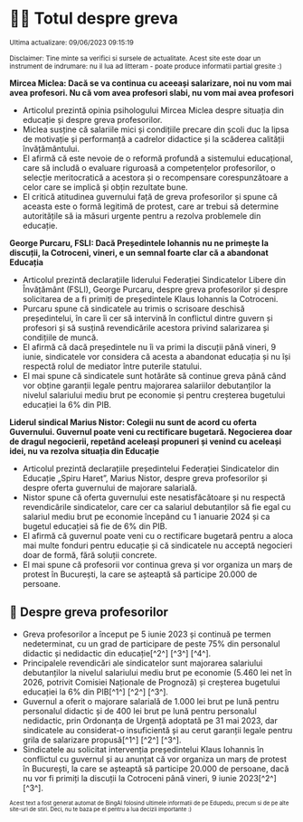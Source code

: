 # 👩‍🏫 Totul despre greva
<sub>Ultima actualizare: 09/06/2023 09:15:19</sub>

<sub>Disclaimer: Tine minte sa verifici si sursele de actualitate. Acest site este doar un instrument de indrumare: nu il lua ad litteram - poate produce informatii partial gresite :)</sub>

**Mircea Miclea: Dacă se va continua cu aceeași salarizare, noi nu vom mai avea profesori. Nu că vom avea profesori slabi, nu vom mai avea profesori**
- Articolul prezintă opinia psihologului Mircea Miclea despre situația din educație și despre greva profesorilor.
- Miclea susține că salariile mici și condițiile precare din școli duc la lipsa de motivație și performanță a cadrelor didactice și la scăderea calității învățământului.
- El afirmă că este nevoie de o reformă profundă a sistemului educațional, care să includă o evaluare riguroasă a competențelor profesorilor, o selecție meritocratică a acestora și o recompensare corespunzătoare a celor care se implică și obțin rezultate bune.
- El critică atitudinea guvernului față de greva profesorilor și spune că aceasta este o formă legitimă de protest, care ar trebui să determine autoritățile să ia măsuri urgente pentru a rezolva problemele din educație.

**George Purcaru, FSLI: Dacă Președintele Iohannis nu ne primește la discuții, la Cotroceni, vineri, e un semnal foarte clar că a abandonat Educația**
- Articolul prezintă declarațiile liderului Federației Sindicatelor Libere din Învățământ (FSLI), George Purcaru, despre greva profesorilor și despre solicitarea de a fi primiți de președintele Klaus Iohannis la Cotroceni.
- Purcaru spune că sindicatele au trimis o scrisoare deschisă președintelui, în care îi cer să intervină în conflictul dintre guvern și profesori și să susțină revendicările acestora privind salarizarea și condițiile de muncă.
- El afirmă că dacă președintele nu îi va primi la discuții până vineri, 9 iunie, sindicatele vor considera că acesta a abandonat educația și nu își respectă rolul de mediator între puterile statului.
- El mai spune că sindicatele sunt hotărâte să continue greva până când vor obține garanții legale pentru majorarea salariilor debutanților la nivelul salariului mediu brut pe economie și pentru creșterea bugetului educației la 6% din PIB.

**Liderul sindical Marius Nistor: Colegii nu sunt de acord cu oferta Guvernului. Guvernul poate veni cu rectificare bugetară. Negocierea doar de dragul negocierii, repetând aceleași propuneri și venind cu aceleași idei, nu va rezolva situația din Educație**
- Articolul prezintă declarațiile președintelui Federației Sindicatelor din Educație „Spiru Haret”, Marius Nistor, despre greva profesorilor și despre oferta guvernului de majorare salarială.
- Nistor spune că oferta guvernului este nesatisfăcătoare și nu respectă revendicările sindicatelor, care cer ca salariul debutanților să fie egal cu salariul mediu brut pe economie începând cu 1 ianuarie 2024 și ca bugetul educației să fie de 6% din PIB.
- El afirmă că guvernul poate veni cu o rectificare bugetară pentru a aloca mai multe fonduri pentru educație și că sindicatele nu acceptă negocieri doar de formă, fără soluții concrete.
- El mai spune că profesorii vor continua greva și vor organiza un marș de protest în București, la care se așteaptă să participe 20.000 de persoane.

## 🏫 Despre greva profesorilor
- Greva profesorilor a început pe 5 iunie 2023 și continuă pe termen nedeterminat, cu un grad de participare de peste 75% din personalul didactic și nedidactic din educație[^2^] [^3^] [^4^].
- Principalele revendicări ale sindicatelor sunt majorarea salariului debutanților la nivelul salariului mediu brut pe economie (5.460 lei net în 2026, potrivit Comisiei Naționale de Prognoză) și creșterea bugetului educației la 6% din PIB[^1^] [^2^] [^3^].
- Guvernul a oferit o majorare salarială de 1.000 lei brut pe lună pentru personalul didactic și de 400 lei brut pe lună pentru personalul nedidactic, prin Ordonanța de Urgență adoptată pe 31 mai 2023, dar sindicatele au considerat-o insuficientă și au cerut garanții legale pentru grila de salarizare propusă[^1^] [^2^] [^3^].
- Sindicatele au solicitat intervenția președintelui Klaus Iohannis în conflictul cu guvernul și au anunțat că vor organiza un marș de protest în București, la care se așteaptă să participe 20.000 de persoane, dacă nu vor fi primiți la discuții la Cotroceni până vineri, 9 iunie 2023[^2^] [^3^].


<sub><sub>Acest text a fost generat automat de BingAI folosind ultimele informatii de pe Edupedu, precum si de pe alte site-uri de stiri. Deci, nu te baza pe el pentru a lua decizii importante :)</sub></sub>